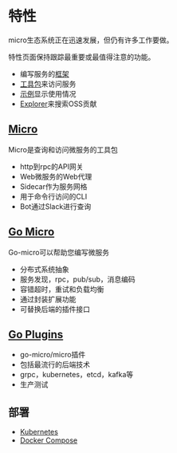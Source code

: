 # 特性
micro生态系统正在迅速发展，但仍有许多工作要做。

特性页面保持跟踪最重要或最值得注意的功能。

- 编写服务的[框架](https://github.com/micro/go-micro)
- [工具包](https://github.com/micro/micro)来访问服务
- [示例](https://github.com/micro/examples)显示使用情况
- [Explorer](https://micro.mu/explore/)来搜索OSS贡献


## [Micro](https://github.com/micro/micro)

Micro是查询和访问微服务的工具包

- http到rpc的API网关
- Web微服务的Web代理
- Sidecar作为服务网格
- 用于命令行访问的CLI
- Bot通过Slack进行查询

## [Go Micro](https://github.com/micro/go-micro)
Go-micro可以帮助您编写微服务

- 分布式系统抽象
- 服务发现，rpc，pub/sub，消息编码
- 容错超时，重试和负载均衡
- 通过封装扩展功能
- 可替换后端的插件接口

## [Go Plugins](https://github.com/micro/go-plugins)
- go-micro/micro插件
- 包括最流行的后端技术
- grpc，kubernetes，etcd，kafka等
- 生产测试

## 部署
- [Kubernetes](https://github.com/micro/kubernetes)
- [Docker Compose](https://github.com/micro/micro/blob/master/.compose.yml)
